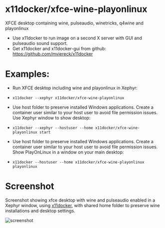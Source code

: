 # x11docker/xfce-wine-playonlinux

XFCE desktop containing wine, pulseaudio, winetricks, q4wine and playonlinux

 - Use x11docker to run image on a second X server with GUI and pulseaudio sound support. 
 - Get x11docker and x11docker-gui from github: 
https://github.com/mviereck/x11docker 

# Examples:
 - Run XFCE desktop including wine and playonlinux in Xephyr:
  - `x11docker --xephyr x11docker/xfce-wine-playonlinux`

 - Use host folder to preserve installed Windows applications. Create a container user similar to your host user to avoid file permission issues. Use Xephyr window to show desktop:
  - `x11docker --xephyr --hostuser --home x11docker/xfce-wine-playonlinux start`

- Use host folder to preserve installed Windows applications. Create a container user similar to your host user to avoid file permission issues. Show PlayOnLinux in a window on your main desktop:
 - `x11docker --hostuser --home x11docker/xfce-wine-playonlinux playonlinux`
 
 # Screenshot
 Screenshot showing xfce desktop with wine and pulseaudio enabled in a Xephyr window, using [x11docker](https://github.com/mviereck/x11docker), with shared home folder to preserve wine installations and desktop settings.
 
 ![screenshot](https://raw.githubusercontent.com/mviereck/x11docker/screenshots/screenshot-xfce-wine-playonlinux.png "xfce-wine-playonlinux desktop running in Xephyr window using x11docker")

